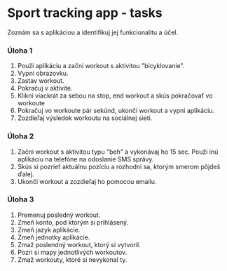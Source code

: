 # Sport tracking app - tasks

Zoznám sa s aplikáciou a identifikuj jej funkcionalitu a účel.

### Úloha 1
1. Použi aplikáciu a začni workout s aktivitou "bicyklovanie".
2. Vypni obrazovku.
3. Zastav workout.
4. Pokračuj v aktivite.
5. Klikni viackrát za sebou na stop, end workout a skús pokračovať vo workoute
6. Pokračuj vo workoute pár sekúnd, ukonči workout a vypni aplikáciu.
7. Zozdieľaj výsledok workoutu na sociálnej sieti.
    
  
### Úloha 2
1. Začni workout s aktivitou typu "beh" a vykonávaj ho 15 sec. Použi inú aplikáciu na telefóne na odoslanie SMS správy.
2. Skús si pozrieť aktuálnu pozíciu a rozhodni sa, ktorým smerom pôjdeš ďalej.
3. Ukonči workout a zozdieľaj ho pomocou emailu.
  
### Úloha 3
1. Premenuj posledný workout.
2. Zmeň konto, pod ktorým si prihlásený.
3. Zmeň jazyk aplikácie.
4. Zmeň jednotky aplikácie.
5. Zmaž poslendný workout, ktorý si vytvoril.
6. Pozri si mapy jednotlivých workoutov.
7. Zmaž workouty, ktoré si nevykonal ty.
